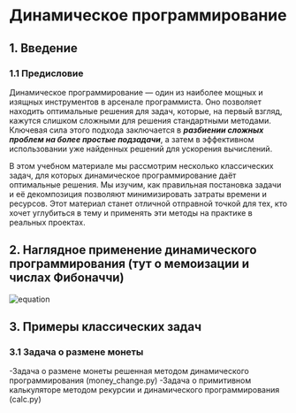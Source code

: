 # Динамическое программирование
## 1. Введение
### 1.1 Предисловие
Динамическое программирование — один из наиболее мощных и изящных инструментов в арсенале программиста. Оно позволяет находить оптимальные решения для задач, которые, на первый взгляд, кажутся слишком сложными для решения стандартными методами. Ключевая сила этого подхода заключается в ***разбиении сложных проблем на более простые подзадачи***, а затем в эффективном использовании уже найденных решений для ускорения вычислений.

В этом учебном материале мы рассмотрим несколько классических задач, для которых динамическое программирование даёт оптимальные решения. Мы изучим, как правильная постановка задачи и её декомпозиция позволяют минимизировать затраты времени и ресурсов. Этот материал станет отличной отправной точкой для тех, кто хочет углубиться в тему и применять эти методы на практике в реальных проектах.

## 2. Наглядное применение динамического программирования (тут о мемоизации и числах Фибоначчи)

![equation](https://latex.codecogs.com/svg.image?%5Cbg%7Bwhite%7D%5Csum_%7Bk=1%7D%5E%7Binf%7D)

## 3. Примеры классических задач
### 3.1 Задача о размене монеты

-Задача о размене монеты решенная методом динамического программирования (money_change.py)
-Задача о примитивном калькуляторе методом рекурсии и динамического программирования (calc.py)
